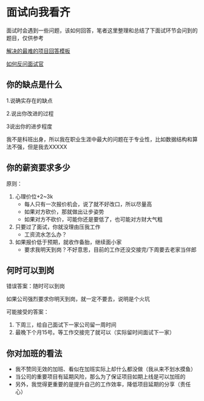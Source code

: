 # 面试向我看齐

面试时会遇到一些问题，该如何回答，笔者这里整理和总结了下面试环节会问到的题目，仅供参考

[解决的最难的项目回答模板](./解决的最难的项目回答模板)

[如何反问面试官](./如何反问面试官)



## 你的缺点是什么

1.说确实存在的缺点

2.说出你改进的过程

3说出你的进步程度

我不是科班出身，所以我在职业生涯中最大的问题在于专业性，比如数据结构和算法不强，但是我去XXXXX



## 你的薪资要求多少

原则：

1. 心理价位+2~3k
   - 每人只有一次报价机会，说了就不好改口，所以尽量高
   - 如果对方砍价，那就做出让步姿势
   - 如果对方不砍价，可能你还是要低了，也可能对方财大气粗
2. 只要过了面试，你就没理由压我工作
   - 工资流水怎么办？
3. 如果报价低于预期，就收作备胎，继续面小家
   - 要求我明天到岗？不好意思，目前的工作还没交接完/下周要去老家当伴郎





## 何时可以到岗

错误答案：随时可以到岗

如果公司强烈要求你明天到岗，就一定不要去，说明是个火坑

可能接受的答案：

1. 下周三，给自己面试下一家公司留一周时间
2. 最晚下个月15号。等工作交接完了就可以（实际留时间面试下一家）



## 你对加班的看法

- 我不赞同无效的加班、看似在加班实际上却什么都没做（我从来不划水摸鱼）
- 当公司的重要项目有延期风险，那么为了保证项目如期上线是可以加班的
- 另外，我觉得更重要的是提升自己的工作效率，降低项目延期的分享（责任心）

